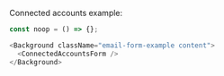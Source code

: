 Connected accounts example:

```js
const noop = () => {};

<Background className="email-form-example content">
  <ConnectedAccountsForm />
</Background>
```
